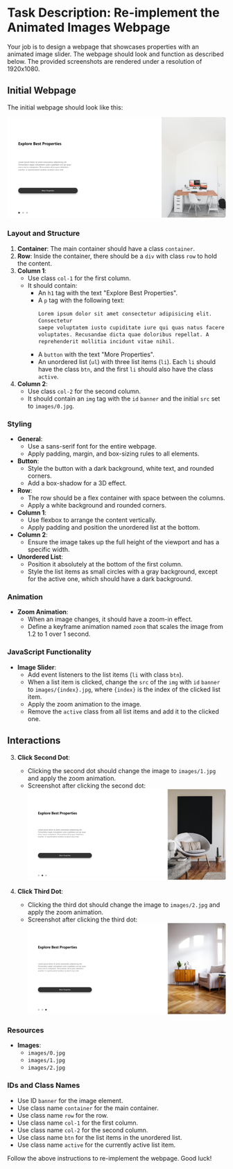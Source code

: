 
# Task Description: Re-implement the Animated Images Webpage

Your job is to design a webpage that showcases properties with an animated image slider. The webpage should look and function as described below. The provided screenshots are rendered under a resolution of 1920x1080.

## Initial Webpage

The initial webpage should look like this:

![initial webpage](./_images/origin.png)

### Layout and Structure

1. **Container**: The main container should have a class `container`.
2. **Row**: Inside the container, there should be a `div` with class `row` to hold the content.
3. **Column 1**: 
   - Use class `col-1` for the first column.
   - It should contain:
     - An `h1` tag with the text "Explore Best Properties".
     - A `p` tag with the following text:
       ```
       Lorem ipsum dolor sit amet consectetur adipisicing elit. Consectetur
       saepe voluptatem iusto cupiditate iure qui quas natus facere
       voluptates. Recusandae dicta quae doloribus repellat. A
       reprehenderit mollitia incidunt vitae nihil.
       ```
     - A `button` with the text "More Properties".
     - An unordered list (`ul`) with three list items (`li`). Each `li` should have the class `btn`, and the first `li` should also have the class `active`.
4. **Column 2**: 
   - Use class `col-2` for the second column.
   - It should contain an `img` tag with the `id` `banner` and the initial `src` set to `images/0.jpg`.

### Styling

- **General**: 
  - Use a sans-serif font for the entire webpage.
  - Apply padding, margin, and box-sizing rules to all elements.
- **Button**: 
  - Style the button with a dark background, white text, and rounded corners.
  - Add a box-shadow for a 3D effect.
- **Row**: 
  - The row should be a flex container with space between the columns.
  - Apply a white background and rounded corners.
- **Column 1**: 
  - Use flexbox to arrange the content vertically.
  - Apply padding and position the unordered list at the bottom.
- **Column 2**: 
  - Ensure the image takes up the full height of the viewport and has a specific width.
- **Unordered List**: 
  - Position it absolutely at the bottom of the first column.
  - Style the list items as small circles with a gray background, except for the active one, which should have a dark background.

### Animation

- **Zoom Animation**: 
  - When an image changes, it should have a zoom-in effect.
  - Define a keyframe animation named `zoom` that scales the image from 1.2 to 1 over 1 second.

### JavaScript Functionality

- **Image Slider**: 
  - Add event listeners to the list items (`li` with class `btn`).
  - When a list item is clicked, change the `src` of the `img` with `id` `banner` to `images/{index}.jpg`, where `{index}` is the index of the clicked list item.
  - Apply the zoom animation to the image.
  - Remove the `active` class from all list items and add it to the clicked one.

## Interactions

3. **Click Second Dot**: 
   - Clicking the second dot should change the image to `images/1.jpg` and apply the zoom animation.
   - Screenshot after clicking the second dot:
     ![after clicking second dot](./_images/after_click_second_dot.png)

4. **Click Third Dot**: 
   - Clicking the third dot should change the image to `images/2.jpg` and apply the zoom animation.
   - Screenshot after clicking the third dot:
     ![after clicking third dot](./_images/after_click_third_dot.png)

### Resources

- **Images**: 
  - `images/0.jpg`
  - `images/1.jpg`
  - `images/2.jpg`

### IDs and Class Names

- Use ID `banner` for the image element.
- Use class name `container` for the main container.
- Use class name `row` for the row.
- Use class name `col-1` for the first column.
- Use class name `col-2` for the second column.
- Use class name `btn` for the list items in the unordered list.
- Use class name `active` for the currently active list item.

Follow the above instructions to re-implement the webpage. Good luck!
